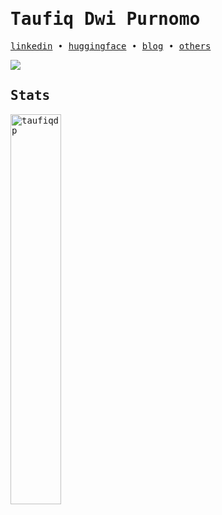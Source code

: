 <samp>
  
# Taufiq Dwi Purnomo

[linkedin](https://www.linkedin.com/in/taufiqdp/) • [huggingface](https://huggingface.co/taufiqdp) • [blog](https://taufiqdp.com) • [others](https://social.taufiqdp.com/)
  
<img src="https://therestissilencesite.wordpress.com/wp-content/uploads/2018/05/phantomthread2-e1525252881923.jpg">



## Stats

<p align="left" width="100%">
  <img width="40%" src="https://github-readme-stats.vercel.app/api/top-langs/?username=taufiqdp&layout=compact&theme=dracula" alt="taufiqdp" />
</p>

</samp>
